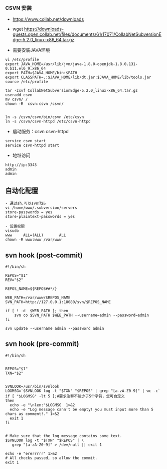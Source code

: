### CSVN 安装
- https://www.collab.net/downloads
- wget https://downloads-guests.open.collab.net/files/documents/61/17071/CollabNetSubversionEdge-5.2.0_linux-x86_64.tar.gz

- 需要安装JAVA环境
```
vi /etc/profile
export JAVA_HOME=/usr/lib/jvm/java-1.8.0-openjdk-1.8.0.131-0.b11.el6_9.x86_64
export PATH=$JAVA_HOME/bin:$PATH
export CLASSPATH=.:$JAVA_HOME/lib/dt.jar:$JAVA_HOME/lib/tools.jar
source /etc/profile

tar -zxvf CollabNetSubversionEdge-5.2.0_linux-x86_64.tar.gz
useradd csvn
mv csvn/ /
chown -R  csvn:csvn /csvn/


ln -s /csvn/csvn/bin/csvn /etc/csvn
ln -s /csvn/csvn-httpd /etc/csvn-httpd

```



- 启动服务：csvn csvn-httpd
```
service csvn start
service csvn-httpd start

```

- 地址访问
```
http://ip:3343
admin
admin
```


## 自动化配置
```
- 通过sh,可以svn代码
vi /home/www/.subversion/servers
store-passwords = yes
store-plaintext-passwords = yes

- 设置权限
visudo
www     ALL=(ALL)       ALL
chown -R www:www /var/www

```

## svn hook (post-commit)
```
#!/bin/sh

REPOS="$1"
REV="$2"

REPOS_NAME=${REPOS##*/}

WEB_PATH=/var/www/$REPOS_NAME
SVN_PATH=http://127.0.0.1:18080/svn/$REPOS_NAME

if [ ! -d  $WEB_PATH ]; then
	svn co $SVN_PATH $WEB_PATH --username=admin --password=admin
fi

svn update --username admin --password admin
```

## svn hook (pre-commit)
```
#!/bin/sh


REPOS="$1"
TXN="$2"


SVNLOOK=/usr/bin/svnlook
LOGMSG=`$SVNLOOK log -t "$TXN" "$REPOS" | grep "[a-zA-Z0-9]" | wc -c` 
if [ "$LOGMSG" -lt 5 ];#要求注释不能少于5个字符，您可自定义 
then 
  echo -e "\nlen:"$LOGMSG  1>&2
  echo -e "Log message cann't be empty! you must input more than 5 chars as comment!." 1>&2 
  exit 1 
fi 


# Make sure that the log message contains some text.
$SVNLOOK log -t "$TXN" "$REPOS" | \
   grep "[a-zA-Z0-9]" > /dev/null || exit 1

echo -e "ererrrrr" 1>&2
# All checks passed, so allow the commit.
exit 1
```


